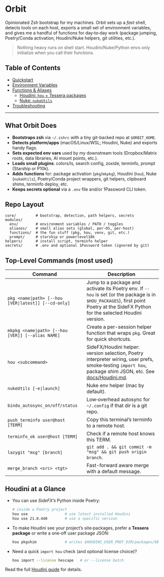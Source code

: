 # Orbit

Opinionated Zsh bootstrap for my machines. Orbit sets up a *fast* shell, detects tools on each host, exports a small set of environment variables, and gives me a handful of functions for day‑to‑day work (package jumping, Poetry/Conda activation, Houdini/Nuke helpers, git utilities, etc.).

> Nothing heavy runs on shell start. Houdini/Nuke/Python envs only initialize when you call their functions.

## Table of Contents

- [Quickstart](docs/Quickstart.md)
- [Environment Variables](docs/Environment_Vars.md)
- [Functions & Aliases](docs/Functions.md)
  - [Houdini: `hou` + Tessera packages](docs/Houdini.md)
  - [Nuke: `nukeUtils`](docs/Nuke.md)
- [Troubleshooting](docs/Troubleshooting.md)

---

## What Orbit Does

- **Bootstraps zsh** via `~/.zshrc` with a tiny git-backed repo at `$ORBIT_HOME`.
- **Detects platform/apps** (macOS/Linux/WSL; Houdini, Nuke) and exports handy flags.
- **Sets expected env vars** used by my downstream tools (Dropbox/Matrix roots, data libraries, AI mount points, etc.).
- **Loads small plugins**: colors/ls, search config, zoxide, terminfo, prompt (Starship or P10k).
- **Adds functions** for: package activation (`pkg`/`mkpkg`), Houdini (`hou`), Nuke (`nukeUtils`), Poetry/Conda project wrappers, git helpers, clipboard shims, terminfo deploy, etc.
- **Keeps secrets optional** via a `.env` file and/or 1Password CLI token.

## Repo Layout

```
core/         # bootstrap, detection, path helpers, secrets
modules/
  env/        # environment variables / PATH / toggles
  aliases/    # small alias sets (global, per-OS, per-host)
  functions/  # the fun stuff (pkg, hou, venv, git, etc.)
  prompt/     # starship or powerlevel10k
helpers/      # install script, terminfo helper
secrets/      # .env and optional 1Password token (ignored by git)
```

## Top-Level Commands (most used)

| Command | Description |
|---|---|
| `pkg <name\|path> [--hou [VER\|latest]] [--cd-only]` | Jump to a package and activate its Poetry env. If `--hou` is set (or the package is in `$HOU_PACKAGES`), first point Poetry at the SideFX Python for the selected Houdini version. |
| `mkpkg <name\|path> [--hou [VER]] [--alias NAME]` | Create a per-session helper function that wraps `pkg`. Great for quick shortcuts. |
| `hou <subcommand>` | SideFX/Houdini helper: version selection, Poetry interpreter wiring, user prefs, smoke‐testing `import hou`, package shim JSON, etc. See [docs/Houdini.md](docs/Houdini.md). |
| `nukeUtils [-e\|launch]` | Nuke env helper (mac by default). |
| `bindu_autosync_on/off/status` | Low‑overhead autosync for `~/.config` if that dir is a git repo. |
| `push_terminfo user@host [TERM]` | Copy this terminal’s terminfo to a remote host. |
| `terminfo_ok user@host [TERM]` | Check if a remote host knows this TERM. |
| `lazygit "msg" [branch]` | `git add . && git commit -m "msg" && git push origin branch`. |
| `merge_branch <src> <tgt>` | Fast-forward aware merge with a default message. |

## Houdini at a Glance

- You can use *SideFX’s* Python inside Poetry:
  ```sh
  # inside a Poetry project
  hou use                 # use latest installed Houdini
  hou use 21.0.440        # use a specific version
  ```
- To make Houdini see your project’s site‑packages, prefer a **Tessera package** or write a one‑off user package JSON:
  ```sh
  hou pkgshim             # writes $HOUDINI_USER_PREF_DIR/packages/98_poetry_site.json
  ```
- Need a quick `import hou` check (and optional license choice)?
  ```sh
  hou import --license hescape   # or --license batch
  ```

Read the full [Houdini guide](docs/Houdini.md) for details.
